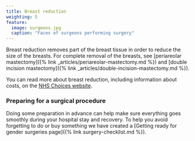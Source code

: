 ```yaml
---
title: Breast reduction
weighting: 5
feature:
  image: surgeons.jpg
  caption: "Faces of surgeons performing surgery"
---
```


Breast reduction removes part of the breast tissue in order to reduce the size of the breasts. For complete removal of the breasts, see [periareolar mastectomy]({% link _articles/periareolar-mastectomy.md %}) and [double incision mastectomy]({% link _articles/double-incision-mastectomy.md %}).

You can read more about breast reduction, including information about costs, on the [NHS Choices website](https://www.nhs.uk/conditions/cosmetic-procedures/breast-reduction-female/).

### Preparing for a surgical procedure

Doing some preparation in advance can help make sure everything goes smoothly during your hospital stay and recovery. To help you avoid forgetting to do or buy something we have created a [Getting ready for gender surgeries page]({% link surgery-checklist.md %}).